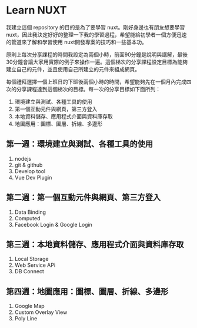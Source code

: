 # Learn NUXT

我建立這個 repository 的目的是為了要學習 nuxt。剛好身邊也有朋友想要學習 nuxt，因此我決定好好的整理一下我的學習過程，希望能給初學者一個方便迅速的管道來了解和學習使用 nuxt開發專案的技巧和一些基本功。

原則上每次分享課程的時間我設定為兩個小時，前面90分鐘是說明與講解，最後30分鐘會讓大家用實際的例子來操作一遍。這個梯次的分享課程設定目標為能夠建立自己的元件，並且使用自己所建立的元件來組成網頁。

每個禮拜選擇一個上班日的下班後兩個小時的時間，希望能夠先在一個月內完成四次的分享課程達到這個梯次的目標。每一次的分享目標如下面所列：

1. 環境建立與測試、各種工具的使用
2. 第一個互動元件與網頁，第三方登入
3. 本地資料儲存、應用程式介面與資料庫存取
4. 地圖應用：圖標、圖層、折線、多邊形

## 第一週：環境建立與測試、各種工具的使用

1. nodejs
2. git & github
3. Develop tool
4. Vue Dev Plugin

## 第二週：第一個互動元件與網頁、第三方登入

1. Data Binding
2. Computed
3. Facebook Login & Google Login

## 第三週：本地資料儲存、應用程式介面與資料庫存取

1. Local Storage
2. Web Service APi
3. DB Connect

## 第四週：地圖應用：圖標、圖層、折線、多邊形

1. Google Map
2. Custom Overlay View
3. Poly Line
